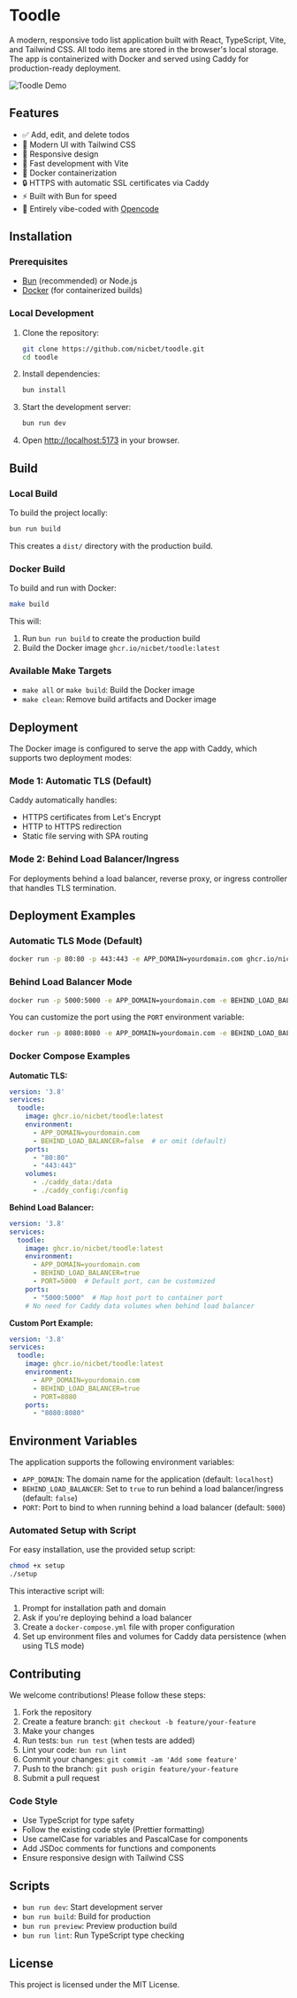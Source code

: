 # Toodle

A modern, responsive todo list application built with React, TypeScript, Vite, and Tailwind CSS. All todo items are stored in the browser's local storage. The app is containerized with Docker and served using Caddy for production-ready deployment.

![Toodle Demo](./assets/demo.png)

## Features

- ✅ Add, edit, and delete todos
- 🎨 Modern UI with Tailwind CSS
- 📱 Responsive design
- 🚀 Fast development with Vite
- 🐳 Docker containerization
- 🔒 HTTPS with automatic SSL certificates via Caddy
- ⚡ Built with Bun for speed
- 🧪 Entirely vibe-coded with [Opencode](https://opencode.ai/)

## Installation

### Prerequisites

- [Bun](https://bun.sh/) (recommended) or Node.js
- [Docker](https://www.docker.com/) (for containerized builds)

### Local Development

1. Clone the repository:
   ```bash
   git clone https://github.com/nicbet/toodle.git
   cd toodle
   ```

2. Install dependencies:
   ```bash
   bun install
   ```

3. Start the development server:
   ```bash
   bun run dev
   ```

4. Open [http://localhost:5173](http://localhost:5173) in your browser.

## Build

### Local Build

To build the project locally:

```bash
bun run build
```

This creates a `dist/` directory with the production build.

### Docker Build

To build and run with Docker:

```bash
make build
```

This will:
1. Run `bun run build` to create the production build
2. Build the Docker image `ghcr.io/nicbet/toodle:latest`

### Available Make Targets

- `make all` or `make build`: Build the Docker image
- `make clean`: Remove build artifacts and Docker image

## Deployment

The Docker image is configured to serve the app with Caddy, which supports two deployment modes:

### Mode 1: Automatic TLS (Default)
Caddy automatically handles:
- HTTPS certificates from Let's Encrypt
- HTTP to HTTPS redirection
- Static file serving with SPA routing

### Mode 2: Behind Load Balancer/Ingress
For deployments behind a load balancer, reverse proxy, or ingress controller that handles TLS termination.

## Deployment Examples

### Automatic TLS Mode (Default)

```bash
docker run -p 80:80 -p 443:443 -e APP_DOMAIN=yourdomain.com ghcr.io/nicbet/toodle:latest
```

### Behind Load Balancer Mode

```bash
docker run -p 5000:5000 -e APP_DOMAIN=yourdomain.com -e BEHIND_LOAD_BALANCER=true ghcr.io/nicbet/toodle:latest
```

You can customize the port using the `PORT` environment variable:

```bash
docker run -p 8080:8080 -e APP_DOMAIN=yourdomain.com -e BEHIND_LOAD_BALANCER=true -e PORT=8080 ghcr.io/nicbet/toodle:latest
```

### Docker Compose Examples

**Automatic TLS:**
```yaml
version: '3.8'
services:
  toodle:
    image: ghcr.io/nicbet/toodle:latest
    environment:
      - APP_DOMAIN=yourdomain.com
      - BEHIND_LOAD_BALANCER=false  # or omit (default)
    ports:
      - "80:80"
      - "443:443"
    volumes:
      - ./caddy_data:/data
      - ./caddy_config:/config
```

**Behind Load Balancer:**
```yaml
version: '3.8'
services:
  toodle:
    image: ghcr.io/nicbet/toodle:latest
    environment:
      - APP_DOMAIN=yourdomain.com
      - BEHIND_LOAD_BALANCER=true
      - PORT=5000  # Default port, can be customized
    ports:
      - "5000:5000"  # Map host port to container port
    # No need for Caddy data volumes when behind load balancer
```

**Custom Port Example:**
```yaml
version: '3.8'
services:
  toodle:
    image: ghcr.io/nicbet/toodle:latest
    environment:
      - APP_DOMAIN=yourdomain.com
      - BEHIND_LOAD_BALANCER=true
      - PORT=8080
    ports:
      - "8080:8080"
```

## Environment Variables

The application supports the following environment variables:

- `APP_DOMAIN`: The domain name for the application (default: `localhost`)
- `BEHIND_LOAD_BALANCER`: Set to `true` to run behind a load balancer/ingress (default: `false`)
- `PORT`: Port to bind to when running behind a load balancer (default: `5000`)

### Automated Setup with Script

For easy installation, use the provided setup script:

```bash
chmod +x setup
./setup
```

This interactive script will:
1. Prompt for installation path and domain
2. Ask if you're deploying behind a load balancer
3. Create a `docker-compose.yml` file with proper configuration
4. Set up environment files and volumes for Caddy data persistence (when using TLS mode)

## Contributing

We welcome contributions! Please follow these steps:

1. Fork the repository
2. Create a feature branch: `git checkout -b feature/your-feature`
3. Make your changes
4. Run tests: `bun run test` (when tests are added)
5. Lint your code: `bun run lint`
6. Commit your changes: `git commit -am 'Add some feature'`
7. Push to the branch: `git push origin feature/your-feature`
8. Submit a pull request

### Code Style

- Use TypeScript for type safety
- Follow the existing code style (Prettier formatting)
- Use camelCase for variables and PascalCase for components
- Add JSDoc comments for functions and components
- Ensure responsive design with Tailwind CSS

## Scripts

- `bun run dev`: Start development server
- `bun run build`: Build for production
- `bun run preview`: Preview production build
- `bun run lint`: Run TypeScript type checking

## License

This project is licensed under the MIT License.